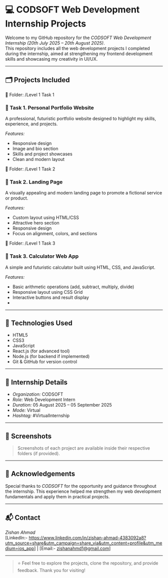 # 💻 CODSOFT Web Development Internship Projects

Welcome to my GitHub repository for the *CODSOFT Web Development Internship (20th July 2025 – 20th August 2025)*.  
This repository includes all the web development projects I completed during the internship, aimed at strengthening my frontend development skills and showcasing my creativity in UI/UX.

---

## 🗂 Projects Included

📁 Folder: /Level 1 Task 1
### 🔹 Task 1. Personal Portfolio Website
A professional, futuristic portfolio website designed to highlight my skills, experience, and projects.

*Features:*
- Responsive design
- Image and bio section
- Skills and project showcases
- Clean and modern layout

📁 Folder: /Level 1 Task 2
### 🔹 Task 2. Landing Page
A visually appealing and modern landing page to promote a fictional service or product.

*Features:*
- Custom layout using HTML/CSS
- Attractive hero section
- Responsive design
- Focus on alignment, colors, and sections

📁 Folder: /Level 1 Task 3
### 🔹 Task 3. Calculator Web App
A simple and futuristic calculator built using HTML, CSS, and JavaScript.

*Features:*
- Basic arithmetic operations (add, subtract, multiply, divide)
- Responsive layout using CSS Grid
- Interactive buttons and result display
- 
---

## 🚀 Technologies Used

- HTML5
- CSS3
- JavaScript
- React.js (for advanced tool)
- Node.js (for backend if implemented)
- Git & GitHub for version control

---

## 📌 Internship Details

- *Organization:* CODSOFT  
- *Role:* Web Development Intern  
- *Duration:* 05 August 2025 – 05 September 2025  
- *Mode:* Virtual  
- *Hashtag:* #VirtualInternship

---

## 📸 Screenshots

> Screenshots of each project are available inside their respective folders (if provided).

---

## 🙌 Acknowledgements

Special thanks to *CODSOFT* for the opportunity and guidance throughout the internship. This experience helped me strengthen my web development fundamentals and apply them in practical projects.

---

## 📬 Contact

*Zishan Ahmad*  
[LinkedIn:- https://www.linkedin.com/in/zishan-ahmad-4383092a8?utm_source=share&utm_campaign=share_via&utm_content=profile&utm_medium=ios_app] | [Email:- zishanahmd1@gmail.com]

---

> ⭐ Feel free to explore the projects, clone the repository, and provide feedback. Thank you for visiting!
